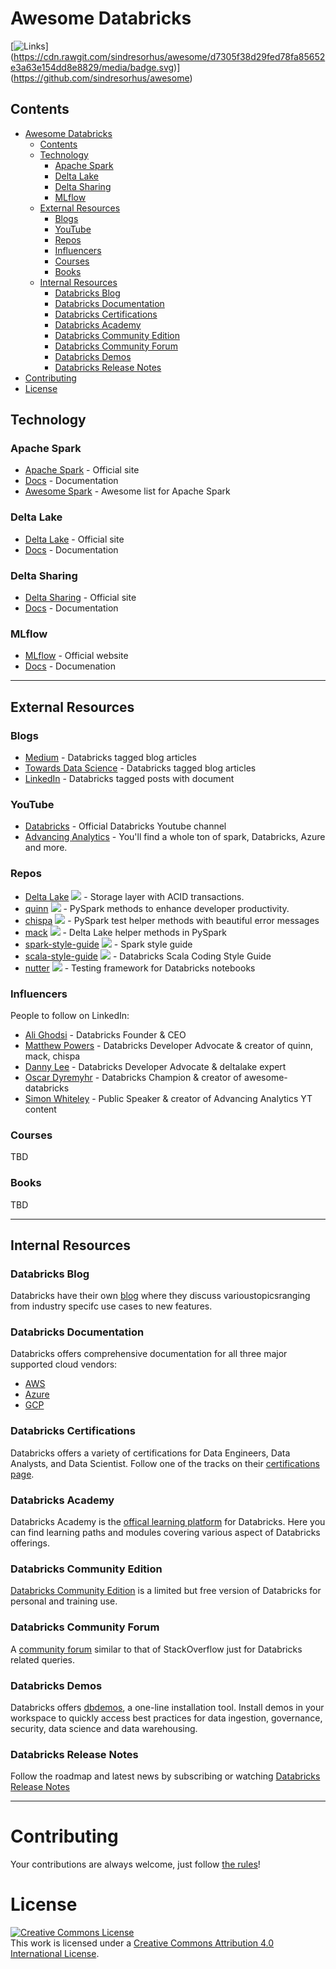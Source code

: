# Awesome Databricks
[![Links](https://github.com/oscardyremyhr/awesome-databricks/actions/workflows/links.yml/badge.svg)]
(https://cdn.rawgit.com/sindresorhus/awesome/d7305f38d29fed78fa85652e3a63e154dd8e8829/media/badge.svg)](https://github.com/sindresorhus/awesome)

## Contents
- [Awesome Databricks](#awesome-databricks)
  - [Contents](#contents)
  - [Technology](#technology)
    - [Apache Spark](#apache-spark)
    - [Delta Lake](#delta-lake)
    - [Delta Sharing](#delta-sharing)
    - [MLflow](#mlflow)
  - [External Resources](#external-resources)
    - [Blogs](#blogs)
    - [YouTube](#youtube)
    - [Repos](#repos)
    - [Influencers](#influencers)
    - [Courses](#courses)
    - [Books](#books)
  - [Internal Resources](#internal-resources)
    - [Databricks Blog](#databricks-blog)
    - [Databricks Documentation](#databricks-documentation)
    - [Databricks Certifications](#databricks-certifications)
    - [Databricks Academy](#databricks-academy)
    - [Databricks Community Edition](#databricks-community-edition)
    - [Databricks Community Forum](#databricks-community-forum)
    - [Databricks Demos](#databricks-demos)
    - [Databricks Release Notes](#databricks-release-notes)
- [Contributing](#contributing)
- [License](#license)


## Technology
### Apache Spark
* [Apache Spark](https://spark.apache.org/) - Official site
* [Docs](https://spark.apache.org/docs/latest/) - Documentation
* [Awesome Spark](https://github.com/awesome-spark/awesome-spark#readme) - Awesome list for Apache Spark
### Delta Lake
* [Delta Lake](https://delta.io/) - Official site
* [Docs](https://docs.delta.io/latest/index.html) - Documentation
### Delta Sharing
* [Delta Sharing](https://delta.io/sharing/) - Official site
* [Docs](https://docs.databricks.com/en/data-sharing/index.html) - Documentation
### MLflow
* [MLflow](https://mlflow.org/) - Official website
* [Docs](https://mlflow.org/docs/latest/index.html) - Documenation
  
---

## External Resources
### Blogs
* [Medium](https://medium.com/tag/databricks) - Databricks tagged blog articles
* [Towards Data Science](https://towardsdatascience.com/tagged/databricks) - Databricks tagged blog articles
* [LinkedIn](https://www.linkedin.com/search/results/content/?contentType=%22documents%22&heroEntityKey=urn%3Ali%3Aorganization%3A3477522&keywords=databricks&origin=FACETED_SEARCH&position=0&searchId=a66016f8-2e52-4aaa-871b-660fdab798fd&sid=dPV) - Databricks tagged posts with document
### YouTube
* [Databricks](https://www.youtube.com/@Databricks) - Official Databricks Youtube channel
* [Advancing Analytics](https://www.youtube.com/@AdvancingAnalytics) - You'll find a whole ton of spark, Databricks, Azure and more.
### Repos
* [Delta Lake](https://github.com/delta-io/delta) <img src="https://img.shields.io/github/last-commit/delta-io/delta.svg"> - Storage layer with ACID transactions.
* [quinn](https://github.com/mrpowers/quinn) <img src="https://img.shields.io/github/last-commit/mrpowers/quinn.svg"> - PySpark methods to enhance developer productivity.
* [chispa](https://github.com/mrpowers/chispa) <img src="https://img.shields.io/github/last-commit/mrpowers/chispa.svg"> - PySpark test helper methods with beautiful error messages
* [mack](https://github.com/mrpowers/mack) <img src="https://img.shields.io/github/last-commit/mrpowers/mack.svg"> - Delta Lake helper methods in PySpark
* [spark-style-guide](https://github.com/mrpowers/spark-style-guide) <img src="https://img.shields.io/github/last-commit/mrpowers/spark-style-guide.svg"> - Spark style guide
* [scala-style-guide](https://github.com/databricks/scala-style-guide) <img src="https://img.shields.io/github/last-commit/databricks/scala-style-guide.svg"> - Databricks Scala Coding Style Guide
* [nutter](https://github.com/microsoft/nutter) <img src="https://img.shields.io/github/last-commit/microsoft/nutter.svg"> - Testing framework for Databricks notebooks
### Influencers
People to follow on LinkedIn:
* [Ali Ghodsi](https://www.linkedin.com/in/alighodsi/) - Databricks Founder & CEO
* [Matthew Powers](https://www.linkedin.com/in/matthew-powers-cfa/) - Databricks  Developer Advocate & creator of quinn, mack, chispa
* [Danny Lee](https://www.linkedin.com/in/dennyglee/) - Databricks  Developer Advocate & deltalake expert
* [Oscar Dyremyhr](https://www.linkedin.com/in/oscar-dyremyhr/) - Databricks Champion & creator of awesome-databricks
* [Simon Whiteley](https://www.linkedin.com/in/simon-whiteley-uk/) - Public Speaker & creator of Advancing Analytics YT content
### Courses

TBD
### Books

TBD

---

## Internal Resources
### Databricks Blog

Databricks have their own [blog](https://www.databricks.com/blog/) where they discuss varioustopicsranging from industry specifc use cases to new features.

### Databricks Documentation

Databricks offers comprehensive documentation for all three major supported cloud vendors:
* [AWS](https://docs.databricks.com/en/index.html)
* [Azure](https://learn.microsoft.com/en-us/azure/databricks/)
* [GCP](https://docs.gcp.databricks.com/en/index.html)
  
### Databricks Certifications

Databricks offers a variety of certifications for Data Engineers, Data Analysts, and Data Scientist. Follow one of the tracks on their [certifications page](https://www.databricks.com/learn/certification).

### Databricks Academy

Databricks Academy is the [offical learning platform](https://www.databricks.com/learn/training/home) for Databricks. Here you can find learning  paths and modules covering  various aspect of Databricks offerings. 

### Databricks Community Edition

[Databricks Community Edition](https://docs.databricks.com/en/getting-started/community-edition.html) is a limited but free version of Databricks for personal and training use. 

### Databricks Community Forum

A [community forum](https://www.databricks.com/discover/introduction-to-data-analysis-workshop-series#:~:text=Customer%20Support-,Community,-Training%20and%20Certification) similar to that of StackOverflow just for Databricks related queries.

### Databricks Demos

Databricks offers [dbdemos](https://www.databricks.com/resources/demos/tutorials), a one-line installation tool. Install demos in your workspace to quickly access best practices for data ingestion, governance, security, data science and data warehousing.

### Databricks Release Notes

Follow the roadmap and latest news by subscribing or watching [Databricks Release Notes](https://docs.databricks.com/en/release-notes/index.html)

---

Contributing
====
Your contributions are always welcome, just follow [the rules](https://github.com/ossinova/awesome-databricks/blob/master/CONTRIBUTING.md)!

License
====
<a rel="license" href="https://creativecommons.org/licenses/by/4.0/"><img alt="Creative Commons License" style="border-width:0" src="https://i.creativecommons.org/l/by/4.0/88x31.png" /></a><br />This work is licensed under a <a rel="license" href="https://creativecommons.org/licenses/by/4.0/">Creative Commons Attribution 4.0 International License</a>.